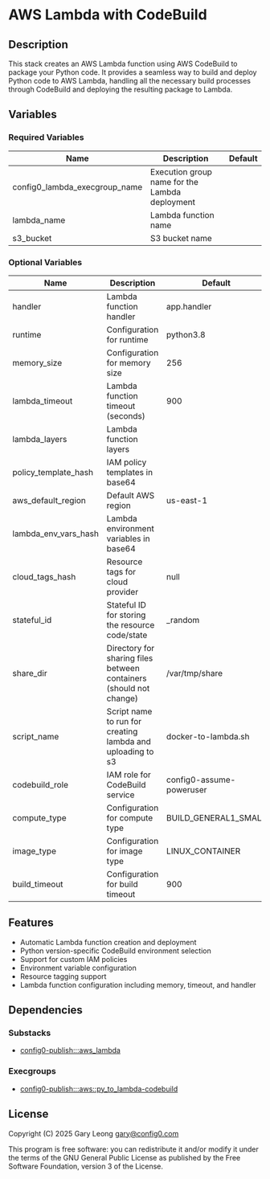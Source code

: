 # AWS Lambda with CodeBuild

## Description

This stack creates an AWS Lambda function using AWS CodeBuild to package your Python code. It provides a seamless way to build and deploy Python code to AWS Lambda, handling all the necessary build processes through CodeBuild and deploying the resulting package to Lambda.

## Variables

### Required Variables

| Name | Description | Default |
|------|-------------|---------|
| config0_lambda_execgroup_name | Execution group name for the Lambda deployment | |
| lambda_name | Lambda function name | |
| s3_bucket | S3 bucket name | |

### Optional Variables

| Name | Description                                                             | Default |
|------|-------------------------------------------------------------------------|---------|
| handler | Lambda function handler                                                 | app.handler |
| runtime | Configuration for runtime                                               | python3.8 |
| memory_size | Configuration for memory size                                           | 256 |
| lambda_timeout | Lambda function timeout (seconds)                                       | 900 |
| lambda_layers | Lambda function layers                                                  | |
| policy_template_hash | IAM policy templates in base64                                          | |
| aws_default_region | Default AWS region                                                      | us-east-1 |
| lambda_env_vars_hash | Lambda environment variables in base64                                  | |
| cloud_tags_hash | Resource tags for cloud provider                                        | null |
| stateful_id | Stateful ID for storing the resource code/state                         | _random |
| share_dir | Directory for sharing files between containers (should not change)      | /var/tmp/share |
| script_name | Script name to run for creating lambda and uploading to s3 | docker-to-lambda.sh |
| codebuild_role | IAM role for CodeBuild service                              | config0-assume-poweruser |
| compute_type | Configuration for compute type                                          | BUILD_GENERAL1_SMALL |
| image_type | Configuration for image type                                            | LINUX_CONTAINER |
| build_timeout | Configuration for build timeout                                         | 900 |

## Features

- Automatic Lambda function creation and deployment
- Python version-specific CodeBuild environment selection
- Support for custom IAM policies
- Environment variable configuration
- Resource tagging support
- Lambda function configuration including memory, timeout, and handler

## Dependencies

### Substacks
- [config0-publish:::aws_lambda](https://api-app.config0.com/web_api/v1.0/stacks/config0-publish/aws_lambda)

### Execgroups
- [config0-publish:::aws::py_to_lambda-codebuild](https://api-app.config0.com/web_api/v1.0/exec/groups/config0-publish/aws/py_to_lambda-codebuild)

## License
Copyright (C) 2025 Gary Leong <gary@config0.com>

This program is free software: you can redistribute it and/or modify
it under the terms of the GNU General Public License as published by
the Free Software Foundation, version 3 of the License.